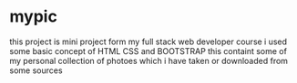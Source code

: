 # mypic
this project is mini project form my full stack web developer course
i used some basic concept of HTML CSS and BOOTSTRAP
this containt some of my personal collection of photoes which i have taken or downloaded from some sources
